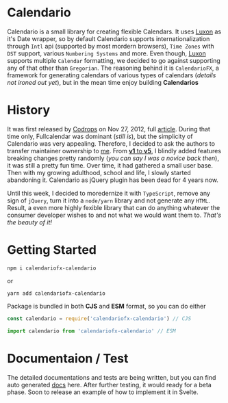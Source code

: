 # Calendario

Calendario is a small library for creating flexible Calendars. It uses [Luxon](https://moment.github.io/luxon/) as it's Date wrapper, so by default Calendario supports internationalization through `Intl` api (supported by most mordern browsers), `Time Zones` with `DST` support, various `Numbering Systems` and more. Even though, [Luxon](https://moment.github.io/luxon/) supports multiple `Calendar` formatting, we decided to go against supporting any of that other than `Gregorian`. The reasoning behind it is `CalendarioFX`, a framework for generating calendars of various types of calendars (*details not ironed out yet*), but in the mean time enjoy building **Calendarios**

# History

It was first released by [Codrops](https://tympanus.net/codrops/) on Nov 27, 2012, full [article](https://tympanus.net/codrops/2012/11/27/calendario-a-flexible-calendar-plugin/). During that time only, Fullcalendar was dominant (*still is*), but the simplicity of Calendario was very appealing. Therefore, I decided to ask the authors to transfer maintainer ownership to [me](https://github.com/deviprsd/). From [**v1** to **v5**](https://github.com/CalendarioFX/Calendario/wiki/Change-Log), I blindly added features breaking changes pretty randomly (*you can say I was a novice back then*), it was still a pretty fun time. Over time, it had gathered a small user base. Then with my growing adulthood, school and life, I slowly started abandoning it. Calendario as jQuery plugin has been dead for 4 years now. 

Until this week, I decided to moredernize it with `TypeScript`, remove any sign of `jQuery`, turn it into a `node/yarn` library and not generate any `HTML`. Result, a even more highly fexible library that can do anything whatever the consumer developer wishes to and not what we would want them to. *That's the beauty of it!*

# Getting Started

```
npm i calendariofx-calendario
```

or 

```
yarn add calendariofx-calendario
```

Package is bundled in both **CJS** and **ESM** format, so you can do either

```js
const calendario = require('calendariofx-calendario') // CJS

import calendario from 'calendariofx-calendario' // ESM
```

# Documentaion / Test

The detailed documentations and tests are being written, but you can find auto generated [docs](http://calendariofx.github.io/Calendario/docs/) here. After further testing, it would ready for a beta phase. Soon to release an example of how to implement it in Svelte.